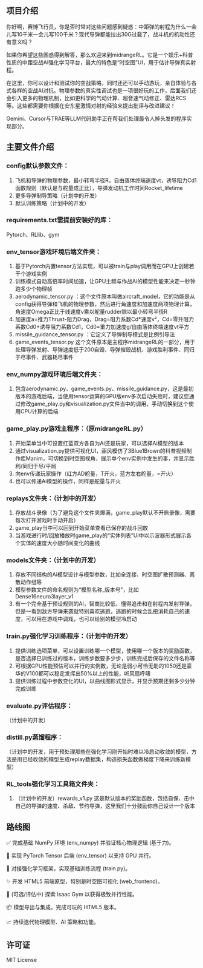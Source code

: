 
## 项目介绍

你好啊，赛博飞行员，你是否时常对这些问题感到疑惑：中距弹的射程为什么一会儿写10千米一会儿写100千米？现代导弹都能拉出30G过载了，战斗机的机动性还有意义吗？

如果你希望这些困惑得到解答，那么欢迎来到midrangeRL。它是一个娱乐+科普性质的中距空战AI强化学习平台，最大的特色是“时空图”UI，用于估计导弹真实射程。

在这里，你可以设计和测试你的空战策略，同时还还可以手动游玩，亲自体验与各式各样的空战AI对抗。物理参数的真实性调试也是一项很好玩的工作，后面我们还会引入更多的物理机制，比如更科学的气动计算、超音速气动修正、雷达RCS等。这些都需要你根据在安东星激情对射的经验来提出批评与改进建议！

Gemini、Cursor与TRAE等LLM代码助手正在帮我们处理最令人掉头发的程序实现部分。

## 主要文件介绍

### config默认参数文件：
1. 飞机和导弹的物理参数，最小转弯半径R，自由落体终端速度vt，诱导阻力Cd1函数规则（默认是与舵量成正比），导弹发动机工作时间Rocket_lifetime
2. 更多导弹制导策略（计划中的开发）
3. 默认训练策略（计划中的开发）

### requirements.txt需提前安装好的库：
Pytorch、RLlib、gym

### env_tensor游戏环境后端文件夹：
1. 基于Pytorch内置tensor方法实现，可以被train与play调用而在GPU上创建若干个游戏实例
2. 训练模式自动高倍率时间加速，让GPU主频与作战Ai的模型性能来决定一秒钟跑多少个物理帧
3. aerodynamic_tensor.py ：这个文件原本叫做aircraft_model，它的功能是从config获得导弹和飞机的物理参数，然后进行角速度和加速度两项物理计算，角速度Omega正比于线速度v乘以舵量rudder除以最小转弯半径R
4. 加速度a=推力Thrust-阻力Drag，Drag=阻力系数Cd*速度v²，Cd=零升阻力系数Cd0+诱导阻力系数Cd1，Cd0=重力加速度g/自由落体终端速度vt平方
5. missile_guidance_tensor.py ：它定义了导弹制导模式是比例引导法
6. game_events_tensor.py 这个文件原本是主程序midrangeRL的一部分，用于处理导弹发射、导弹速度低于200自毁、导弹摧毁战机、游戏胜利事件、同归于尽事件、武器耗尽事件

### env_numpy游戏环境后端文件夹：
1. 包含aerodynamic.py、game_events.py、missile_guidance.py，这是最初版本的游戏后端，当使用tensor运算的GPU版env多次启动失败时，建议您通过修改game_play.py和visualization.py文件当中的调用，手动切换到这个使用CPU计算的后端

### game_play.py游戏主程序：（原midrangeRL.py）
1. 开始菜单当中可设置红蓝双方各自为Ai还是玩家，可以选择Ai模型的版本
2. 通过visualization.py提供可视化UI，画风模仿了3Blue1Brown的科普视频制作库Manim，可切换到时空图视角，展示单个env实例中发生的事，并显示胜利/同归于尽/平局
3. 向env传递玩家操作（红方AD舵量，T开火，蓝方左右舵量，=开火）
4. 也可以传递Ai模型的操作，同样是舵量与开火


### replays文件夹：（计划中的开发）
1. 存放战斗录像（为了避免这个文件夹爆满，game_play默认不开启录像，需要每次打开游戏时手动开启）
2. game_play当中可以回到开始菜单查看已保存的战斗回放
3. 当游戏进行时/回放播放时game_play的“实体列表”UI中以示波器形式展示各个实体的速度大小随时间变化的曲线

### models文件夹：（计划中的开发）
1. 存放不同结构的Ai模型设计与模型参数，比如全连接、时空图扩散预测器、离散动作组等
2. 模型参数文件的命名规则为“模型名称_版本号”，比如Dense16neuro3layer_v1
3. 有一个完全基于预设规则的AI，智商比较低，懂得追击和在射程内发射导弹，但是一看到敌方导弹来袭就特别喜欢逃跑，逃跑的时候会乱扭消耗自己的速度，可以用在游戏中调戏，也可以给别的模型冷启动

### train.py强化学习训练程序：（计划中的开发）
1. 提供训练选项菜单，可以设置训练哪一个模型，使用哪一个版本的奖励函数，是否选择已训练过的版本，训练步数要多少步，训练完成后保存的文件名称等
2. 可根据GPU性能预估可以并行的实例数，无论是弱小可怜无助的1050还是豪华的V100都可以稳定发挥出50%以上的性能，听风扇呼啸
3. 提供训练过程中参数变化的UI，以曲线图形式显示，并显示预期还剩多少分钟完成训练

### evaluate.py评估程序：
（计划中的开发）

### distill.py蒸馏程序：
（计划中的开发，用于预处理那些在强化学习刚开始时难以冷启动收敛的模型，方法是用已经收敛的模型生成replay数据集，构造损失函数做梯度下降来训练新模型）

### RL_tools强化学习工具箱文件夹：
1. （计划中的开发）rewards_v1.py 这是默认版本的奖励函数，包括自保、击中自己的导弹的速度、杀敌、节约导弹，这里我们十分鼓励你自己设计一个版本


## 路线图
✅ 完成基础 NumPy 环境 (env_numpy) 并验证核心物理逻辑 (基于力)。

🚧 实现 PyTorch Tensor 后端 (env_tensor) 以支持 GPU 并行。

🚀 对接强化学习框架，实现基础训练流程 (train.py)。

✨ 开发 HTML5 前端原型，特别是时空图可视化 (web_frontend)。

🔧 (可选/评估中) 探索 Isaac Gym 以获得极致并行性能。

📦 模型导出与集成，完成可玩的 HTML5 版本。

📈 持续迭代物理模型、AI 策略和功能。

## 许可证
MIT License
